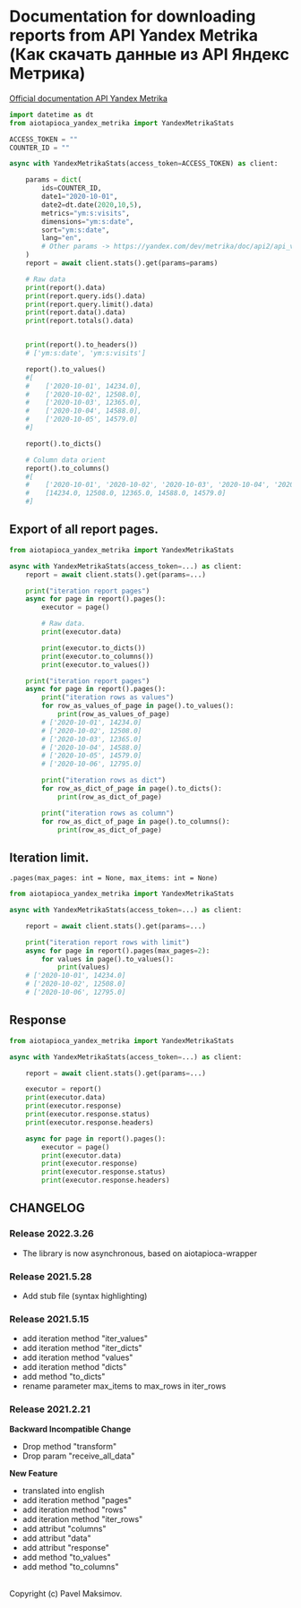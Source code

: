 # Documentation for downloading reports from API Yandex Metrika (Как скачать данные из API Яндекс Метрика)

[Official documentation API Yandex Metrika](https://yandex.com/dev/metrika/doc/api2/api_v1/data.html)

```python
import datetime as dt
from aiotapioca_yandex_metrika import YandexMetrikaStats

ACCESS_TOKEN = ""
COUNTER_ID = ""

async with YandexMetrikaStats(access_token=ACCESS_TOKEN) as client:

    params = dict(
        ids=COUNTER_ID,
        date1="2020-10-01",
        date2=dt.date(2020,10,5),
        metrics="ym:s:visits",
        dimensions="ym:s:date",
        sort="ym:s:date",
        lang="en",
        # Other params -> https://yandex.com/dev/metrika/doc/api2/api_v1/data.html
    )
    report = await client.stats().get(params=params)

    # Raw data
    print(report().data)
    print(report.query.ids().data)
    print(report.query.limit().data)
    print(report.data().data)
    print(report.totals().data)


    print(report().to_headers())
    # ['ym:s:date', 'ym:s:visits']

    report().to_values()
    #[
    #    ['2020-10-01', 14234.0],
    #    ['2020-10-02', 12508.0],
    #    ['2020-10-03', 12365.0],
    #    ['2020-10-04', 14588.0],
    #    ['2020-10-05', 14579.0]
    #]

    report().to_dicts()

    # Column data orient
    report().to_columns()
    #[
    #    ['2020-10-01', '2020-10-02', '2020-10-03', '2020-10-04', '2020-10-05'],
    #    [14234.0, 12508.0, 12365.0, 14588.0, 14579.0]
    #]

```

## Export of all report pages.
```python
from aiotapioca_yandex_metrika import YandexMetrikaStats

async with YandexMetrikaStats(access_token=...) as client:
    report = await client.stats().get(params=...)

    print("iteration report pages")
    async for page in report().pages():
        executor = page()

        # Raw data.
        print(executor.data)

        print(executor.to_dicts())
        print(executor.to_columns())
        print(executor.to_values())

    print("iteration report pages")
    async for page in report().pages():
        print("iteration rows as values")
        for row_as_values_of_page in page().to_values():
            print(row_as_values_of_page)
        # ['2020-10-01', 14234.0]
        # ['2020-10-02', 12508.0]
        # ['2020-10-03', 12365.0]
        # ['2020-10-04', 14588.0]
        # ['2020-10-05', 14579.0]
        # ['2020-10-06', 12795.0]

        print("iteration rows as dict")
        for row_as_dict_of_page in page().to_dicts():
            print(row_as_dict_of_page)

        print("iteration rows as column")
        for row_as_dict_of_page in page().to_columns():
            print(row_as_dict_of_page)
```

## Iteration limit.

    .pages(max_pages: int = None, max_items: int = None)

```python
from aiotapioca_yandex_metrika import YandexMetrikaStats

async with YandexMetrikaStats(access_token=...) as client:

    report = await client.stats().get(params=...)

    print("iteration report rows with limit")
    async for page in report().pages(max_pages=2):
        for values in page().to_values():
            print(values)
    # ['2020-10-01', 14234.0]
    # ['2020-10-02', 12508.0]
    # ['2020-10-06', 12795.0]
```

## Response
```python
from aiotapioca_yandex_metrika import YandexMetrikaStats

async with YandexMetrikaStats(access_token=...) as client:

    report = await client.stats().get(params=...)

    executor = report()
    print(executor.data)
    print(executor.response)
    print(executor.response.status)
    print(executor.response.headers)

    async for page in report().pages():
        executor = page()
        print(executor.data)
        print(executor.response)
        print(executor.response.status)
        print(executor.response.headers)
```


## CHANGELOG

### Release 2022.3.26
- The library is now asynchronous, based on aiotapioca-wrapper

### Release 2021.5.28
- Add stub file (syntax highlighting)


### Release 2021.5.15
- add iteration method "iter_values"
- add iteration method "iter_dicts"
- add iteration method "values"
- add iteration method "dicts"
- add method "to_dicts"
- rename parameter max_items to max_rows in iter_rows


### Release 2021.2.21

**Backward Incompatible Change**

- Drop method "transform"
- Drop param "receive_all_data"

**New Feature**
- translated into english
- add iteration method "pages"
- add iteration method "rows"
- add iteration method "iter_rows"
- add attribut "columns"
- add attribut "data"
- add attribut "response"
- add method "to_values"
- add method "to_columns"

\
Copyright (c) Pavel Maksimov.
